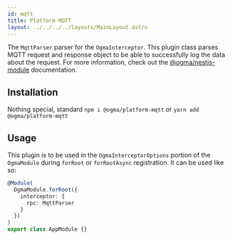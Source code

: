 ```yaml
---
id: mqtt
title: Platform MQTT
layout: ../../../../layouts/MainLayout.astro
---
```


The `MqttParser` parser for the `OgmaInterceptor`. This plugin class parses MQTT request and response object to be able to successfully log the data about the request. For more information, check out the [@ogma/nestjs-module](../module) documentation.

## Installation

Nothing special, standard `npm i @ogma/platform-mqtt` or `yarn add @ogma/platform-mqtt`

## Usage

This plugin is to be used in the `OgmaInterceptorOptions` portion of the `OgmaModule` during `forRoot` or `forRootAsync` registration. It can be used like so:

```ts
@Module(
  OgmaModule.forRoot({
    interceptor: {
      rpc: MqttParser
    }
  })
)
export class AppModule {}
```
